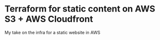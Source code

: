 # Terraform for static content on AWS S3 + AWS Cloudfront

My take on the infra for a static website in AWS
